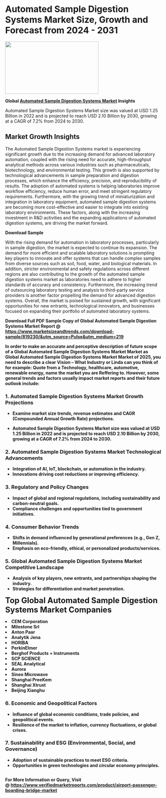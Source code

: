 <H1>Automated Sample Digestion Systems Market Size, Growth and Forecast from 2024 - 2031</H1><img class="aligncenter size-medium wp-image-584254" src="https://thirdeyenews.in/wp-content/uploads/2024/09/Global-Market-Research-300x168.jpeg" alt="" width="300" height="168" /><p><strong>Global&nbsp;<a href="https://www.marketsizeandtrends.com/download-sample/819230/&amp;utm_source=Pulse&amp;utm_medium=219">Automated Sample Digestion Systems Market</a> Insights</strong></p><p>Automated Sample Digestion Systems Market size was valued at USD 1.25 Billion in 2022 and is projected to reach USD 2.10 Billion by 2030, growing at a CAGR of 7.2% from 2024 to 2030.</p><p><h2>Market Growth Insights</h2> <p>The Automated Sample Digestion Systems market is experiencing significant growth due to the increasing demand for advanced laboratory automation, coupled with the rising need for accurate, high-throughput analytical methods across various industries such as pharmaceuticals, biotechnology, and environmental testing. This growth is also supported by technological advancements in sample preparation and digestion processes, which enhance the efficiency, precision, and reproducibility of results. The adoption of automated systems is helping laboratories improve workflow efficiency, reduce human error, and meet stringent regulatory requirements. Furthermore, with the growing trend of miniaturization and integration in laboratory equipment, automated sample digestion systems are becoming more cost-effective and easier to integrate into existing laboratory environments. These factors, along with the increasing investment in R&D activities and the expanding applications of automated digestion systems, are driving the market forward.</p> <p><strong>Download Sample</strong></p> <p>With the rising demand for automation in laboratory processes, particularly in sample digestion, the market is expected to continue its expansion. The demand for more efficient and scalable laboratory solutions is prompting key players to innovate and offer systems that can handle complex samples from diverse sources such as soil, food, water, and biological materials. In addition, stricter environmental and safety regulations across different regions are also contributing to the growth of the automated sample digestion systems market as laboratories need to adhere to higher standards of accuracy and consistency. Furthermore, the increasing trend of outsourcing laboratory testing and analysis to third-party service providers is another factor propelling the demand for advanced digestion systems. Overall, the market is poised for sustained growth, with significant opportunities for new entrants, technological innovators, and businesses focused on expanding their portfolio of automated laboratory systems.</p> <p><strong></p><p><span class=""><strong>Download Full PDF Sample Copy of Global Automated Sample Digestion Systems Market Report</strong> @ <a href="https://www.marketsizeandtrends.com/download-sample/819230/&amp;utm_source=Pulse&amp;utm_medium=219" target="_blank">https://www.marketsizeandtrends.com/download-sample/819230/&amp;utm_source=Pulse&amp;utm_medium=219</a></span></p><p>In order to make an accurate and perceptive description of future scope of a Global&nbsp;Automated Sample Digestion Systems Market Market as Global&nbsp;Automated Sample Digestion Systems Market Market of 2025, you need to describe a clear Vision &ndash; What Industry or Linda can you think of for example: Quote from a Technology, healthcare, automotive, renewable energy, name the market you are Reffering to. However, some general trends and factors usually impact market reports and their future outlook include:</p><h3>1.&nbsp;<strong>Automated Sample Digestion Systems Market Growth Projections</strong></h3><ul><li>Examine market size trends, revenue estimates and CAGR (Compounded Annual Growth Rate) projections.</li><li><p>Automated Sample Digestion Systems Market size was valued at USD 1.25 Billion in 2022 and is projected to reach USD 2.10 Billion by 2030, growing at a CAGR of 7.2% from 2024 to 2030.</p></li></ul><h3>2.&nbsp;<strong>Automated Sample Digestion Systems Market Technological Advancements</strong></h3><ul><li>Integration of AI, IoT, blockchain, or automation in the industry.</li><li>Innovations driving cost reductions or improving efficiency.</li></ul><h3>3.&nbsp;<strong>Regulatory and Policy Changes</strong></h3><ul><li>Impact of global and regional regulations, including sustainability and carbon-neutral goals.</li><li>Compliance challenges and opportunities tied to government initiatives.</li></ul><h3>4.&nbsp;<strong>Consumer Behavior Trends</strong></h3><ul><li>Shifts in demand influenced by generational preferences (e.g., Gen Z, Millennials).</li><li>Emphasis on eco-friendly, ethical, or personalized products/services.</li></ul><h3>5.&nbsp;<strong>Global Automated Sample Digestion Systems Market Competitive Landscape</strong></h3><ul><li>Analysis of key players, new entrants, and partnerships shaping the industry.</li><li>Strategies for differentiation and market penetration.</li></ul><p data-pm-slice="1 1 []"><span style="color: inherit; font-family: inherit; font-size: 25px;">Top Global Automated Sample Digestion Systems Market Companies</span></p><div class="" data-test-id=""><p><li>CEM Corporation</li><li> Milestone Srl</li><li> Anton Paar</li><li> Analytik Jena</li><li> HORIBA</li><li> PerkinElmer</li><li> Berghof Products + Instruments</li><li> SCP SCIENCE</li><li> SEAL Analytical</li><li> Aurora</li><li> Sineo Microwave</li><li> Shanghai PreeKem</li><li> Shanghai Xtrust</li><li> Beijing Xianghu</li></p></div><h3>6.&nbsp;<strong>Economic and Geopolitical Factors</strong></h3><ul><li>Influence of global economic conditions, trade policies, and geopolitical events.</li><li>Resilience of the market to inflation, currency fluctuations, or global crises.</li></ul><h3>7.&nbsp;<strong>Sustainability and ESG (Environmental, Social, and Governance)</strong></h3><ul><li>Adoption of sustainable practices to meet ESG criteria.</li><li>Opportunities in green technologies and circular economy principles.</li></ul><h2><strong style="font-size: 14px;">For More Information or Query, Visit @&nbsp;</strong><a style="background-color: #ffffff; font-size: 14px;" href="https://www.marketsizeandtrends.com/report/automated-sample-digestion-systems-market/" target="_blank">https://www.verifiedmarketreports.com/product/airport-passenger-boarding-bridge-market</a></h2>
